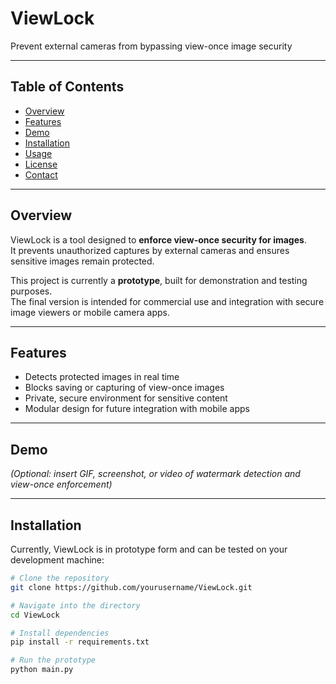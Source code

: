 # ViewLock

Prevent external cameras from bypassing view-once image security

---

## Table of Contents
- [Overview](#overview)
- [Features](#features)
- [Demo](#demo)
- [Installation](#installation)
- [Usage](#usage)
- [License](#license)
- [Contact](#contact)

---

## Overview
ViewLock is a tool designed to **enforce view-once security for images**.  
It prevents unauthorized captures by external cameras and ensures sensitive images remain protected.

This project is currently a **prototype**, built for demonstration and testing purposes.  
The final version is intended for commercial use and integration with secure image viewers or mobile camera apps.

---

## Features
- Detects protected images in real time
- Blocks saving or capturing of view-once images
- Private, secure environment for sensitive content
- Modular design for future integration with mobile apps

---

## Demo
*(Optional: insert GIF, screenshot, or video of watermark detection and view-once enforcement)*

---

## Installation
Currently, ViewLock is in prototype form and can be tested on your development machine:

```bash
# Clone the repository
git clone https://github.com/yourusername/ViewLock.git

# Navigate into the directory
cd ViewLock

# Install dependencies
pip install -r requirements.txt

# Run the prototype
python main.py
